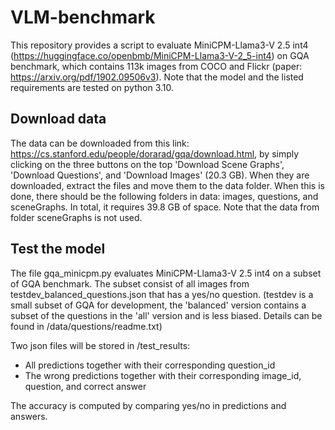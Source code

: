 # VLM-benchmark
This repository provides a script to evaluate MiniCPM-Llama3-V 2.5 int4 (https://huggingface.co/openbmb/MiniCPM-Llama3-V-2_5-int4) on GQA benchmark, which contains 113k images from COCO and Flickr (paper: https://arxiv.org/pdf/1902.09506v3). Note that the model and the listed requirements are tested on python 3.10. 

## Download data 
The data can be downloaded from this link: https://cs.stanford.edu/people/dorarad/gqa/download.html, by simply clicking on the three buttons on the top 'Download Scene Graphs', 'Download Questions', and 'Download Images' (20.3 GB). When they are downloaded, extract the files and move them to the data folder. When this is done, there should be the following folders in data: images, questions, and sceneGraphs. In total, it requires 39.8 GB of space. Note that the data from folder sceneGraphs is not used. 

## Test the model 
The file gqa_minicpm.py evaluates MiniCPM-Llama3-V 2.5 int4 on a subset of GQA benchmark. The subset consist of all images from testdev_balanced_questions.json that has a yes/no question. (testdev is a small subset of GQA for development, the 'balanced' version contains a subset of the questions in the 'all' version and is less biased. Details can be found in /data/questions/readme.txt)

Two json files will be stored in /test_results:
- All predictions together with their corresponding question_id
- The wrong predictions together with their corresponding image_id, question, and correct answer

The accuracy is computed by comparing yes/no in predictions and answers. 
